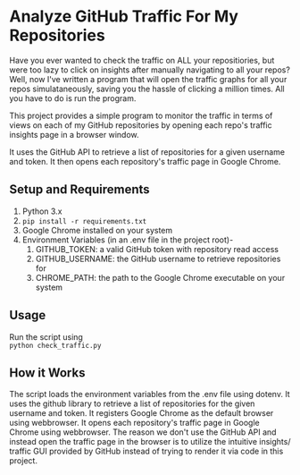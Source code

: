 # Analyze GitHub Traffic For My Repositories 

Have you ever wanted to check the traffic on ALL your repositiories, but were too lazy to click on insights after manually navigating to all your repos? Well, now I've written a program that will open the traffic graphs for all your repos simulataneously, saving you the hassle of clicking a million times. All you have to do is run the program.

This project provides a simple program to monitor the traffic in terms of 
 views on each of my GitHub 
 repositories by opening each repo's traffic insights 
 page in a browser window. 
 
It uses the GitHub API to retrieve a list of repositories for a given username and 
token. It then opens each repository's traffic page in Google Chrome.

## Setup and Requirements
1. Python 3.x
2. `pip install -r requirements.txt`
3. Google Chrome installed on your system
4. Environment Variables (in an .env file in the project root)-  
   1. GITHUB_TOKEN: a valid GitHub token with repository read access
   2. GITHUB_USERNAME: the GitHub username to retrieve repositories for
   3. CHROME_PATH: the path to the Google Chrome executable on your system

## Usage

Run the script using   
`python check_traffic.py`
   
## How it Works

The script loads the environment variables from the .env file using dotenv.
It uses the github library to retrieve a list of repositories for the given username and token.
It registers Google Chrome as the default browser using webbrowser.
It opens each repository's traffic page in Google Chrome using webbrowser.
The reason we don't use the GitHub API and instead open the traffic page in the 
browser is to utilize the intuitive insights/ traffic GUI provided by GitHub instead of 
trying to render it via 
code in this project. 

